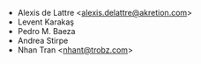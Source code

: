 - Alexis de Lattre \<<alexis.delattre@akretion.com>\>
- Levent Karakaş
- Pedro M. Baeza
- Andrea Stirpe
- Nhan Tran \<<nhant@trobz.com>\>
